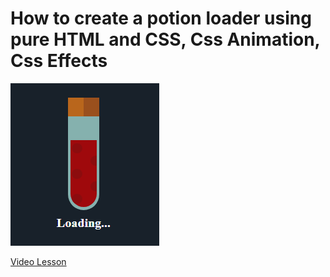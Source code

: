 # How to create a potion loader using pure HTML and CSS, Css Animation, Css Effects

<img src="../../img/loader_8.png" alt="loader" />

[Video Lesson](https://www.youtube.com/watch?v=eNA2oxoJVYY)
